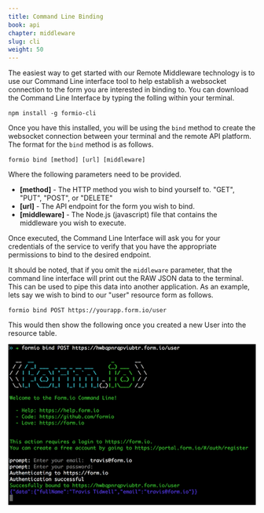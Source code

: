 ```yaml
---
title: Command Line Binding
book: api
chapter: middleware
slug: cli
weight: 50
---
```

The easiest way to get started with our Remote Middleware technology is to use our Command Line interface tool to help
establish a websocket connection to the form you are interested in binding to. You can download the Command Line Interface
by typing the folling within your terminal.

    npm install -g formio-cli

Once you have this installed, you will be using the ```bind``` method to create the websocket connection between your terminal
and the remote API platform. The format for the ```bind``` method is as follows.

    formio bind [method] [url] [middleware]

Where the following parameters need to be provided.

  - **[method]** - The HTTP method you wish to bind yourself to. "GET", "PUT", "POST", or "DELETE"
  - **[url]** - The API endpoint for the form you wish to bind.
  - **[middleware]** - The Node.js (javascript) file that contains the middleware you wish to execute.

Once executed, the Command Line Interface will ask you for your credentials of the service to verify that you have the
appropriate permissions to bind to the desired endpoint.

It should be noted, that if you omit the ```middleware``` parameter, that the command line interface will print out the RAW
JSON data to the terminal. This can be used to pipe this data into another application. As an example, lets say we wish to
bind to our "user" resource form as follows.

    formio bind POST https://yourapp.form.io/user

This would then show the following once you created a new User into the resource table.

   ![](/assets/img/formio-bind.png)